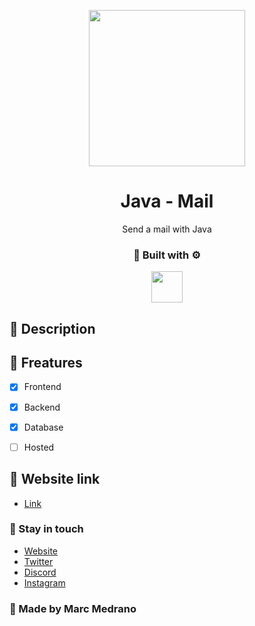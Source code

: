 <p align="center">
   <img src="img/Logo.png" height="250px"/>  
</p>
<h1 align="center">Java - Mail</h1>
<p align="center">Send a mail with Java</p>
<h3 align="center">🔨 Built with ⚙️</h3>

<p align="center">
    <img src='https://raw.githubusercontent.com/sammwyy/sammwyy/master/skills/java.png' height='50px'/>
</p>

## 📝 Description



## 🌃 Freatures

- [x] Frontend
- [x] Backend
- [x] Database

- [ ] Hosted


## 📱 Website link

- [Link](https://elmarcz.github.io/JS-Fullstack)

### 👤 Stay in touch

- [Website](https://elmarcz.github.io/portfolio/)
- [Twitter](https://twitter.com/MarcMedrano15)
- [Discord](https://discord.com/invite/zPSYDGVXxx)
- [Instagram](https://www.instagram.com/marcmedranoz/)

### 🔅 Made by Marc Medrano
